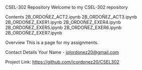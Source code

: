 CSEL-302 Repository
Welcome to my CSEL-302 repository

Contents
2B_ORDOÑEZ_ACT2.ipynb
2B_ORDOÑEZ_ACT3.ipynb
2B_ORDOÑEZ_EXER1.ipynb
2B_ORDOÑEZ_EXER4.ipynb
2B_ORDOÑEZ_EXER5.ipynb
2B_ORDOÑEZ_EXER6.ipynb
2B_ORDOÑEZ_EXER7.ipynb

Overview
This is a page for my assignments.

Contact Details
Your Name - jolordonez20@gmail.com

Project Link: https://github.com/jcordonez20/CSEL302
